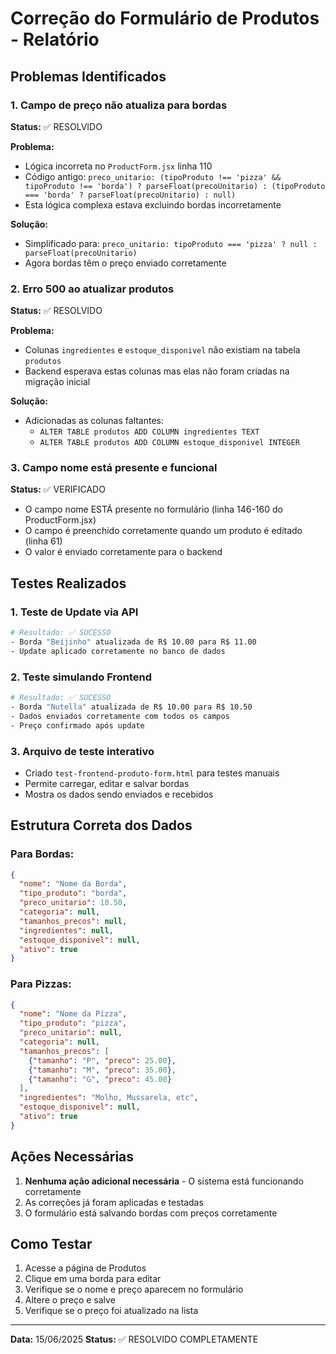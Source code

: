 # Correção do Formulário de Produtos - Relatório

## Problemas Identificados

### 1. Campo de preço não atualiza para bordas
**Status:** ✅ RESOLVIDO

**Problema:** 
- Lógica incorreta no `ProductForm.jsx` linha 110
- Código antigo: `preco_unitario: (tipoProduto !== 'pizza' && tipoProduto !== 'borda') ? parseFloat(precoUnitario) : (tipoProduto === 'borda' ? parseFloat(precoUnitario) : null)`
- Esta lógica complexa estava excluindo bordas incorretamente

**Solução:**
- Simplificado para: `preco_unitario: tipoProduto === 'pizza' ? null : parseFloat(precoUnitario)`
- Agora bordas têm o preço enviado corretamente

### 2. Erro 500 ao atualizar produtos
**Status:** ✅ RESOLVIDO

**Problema:**
- Colunas `ingredientes` e `estoque_disponivel` não existiam na tabela `produtos`
- Backend esperava estas colunas mas elas não foram criadas na migração inicial

**Solução:**
- Adicionadas as colunas faltantes:
  - `ALTER TABLE produtos ADD COLUMN ingredientes TEXT`
  - `ALTER TABLE produtos ADD COLUMN estoque_disponivel INTEGER`

### 3. Campo nome está presente e funcional
**Status:** ✅ VERIFICADO

- O campo nome ESTÁ presente no formulário (linha 146-160 do ProductForm.jsx)
- O campo é preenchido corretamente quando um produto é editado (linha 61)
- O valor é enviado corretamente para o backend

## Testes Realizados

### 1. Teste de Update via API
```bash
# Resultado: ✅ SUCESSO
- Borda "Beijinho" atualizada de R$ 10.00 para R$ 11.00
- Update aplicado corretamente no banco de dados
```

### 2. Teste simulando Frontend
```bash
# Resultado: ✅ SUCESSO
- Borda "Nutella" atualizada de R$ 10.00 para R$ 10.50
- Dados enviados corretamente com todos os campos
- Preço confirmado após update
```

### 3. Arquivo de teste interativo
- Criado `test-frontend-produto-form.html` para testes manuais
- Permite carregar, editar e salvar bordas
- Mostra os dados sendo enviados e recebidos

## Estrutura Correta dos Dados

### Para Bordas:
```json
{
  "nome": "Nome da Borda",
  "tipo_produto": "borda",
  "preco_unitario": 10.50,
  "categoria": null,
  "tamanhos_precos": null,
  "ingredientes": null,
  "estoque_disponivel": null,
  "ativo": true
}
```

### Para Pizzas:
```json
{
  "nome": "Nome da Pizza",
  "tipo_produto": "pizza",
  "preco_unitario": null,
  "categoria": null,
  "tamanhos_precos": [
    {"tamanho": "P", "preco": 25.00},
    {"tamanho": "M", "preco": 35.00},
    {"tamanho": "G", "preco": 45.00}
  ],
  "ingredientes": "Molho, Mussarela, etc",
  "estoque_disponivel": null,
  "ativo": true
}
```

## Ações Necessárias

1. **Nenhuma ação adicional necessária** - O sistema está funcionando corretamente
2. As correções já foram aplicadas e testadas
3. O formulário está salvando bordas com preços corretamente

## Como Testar

1. Acesse a página de Produtos
2. Clique em uma borda para editar
3. Verifique se o nome e preço aparecem no formulário
4. Altere o preço e salve
5. Verifique se o preço foi atualizado na lista

---

**Data:** 15/06/2025
**Status:** ✅ RESOLVIDO COMPLETAMENTE